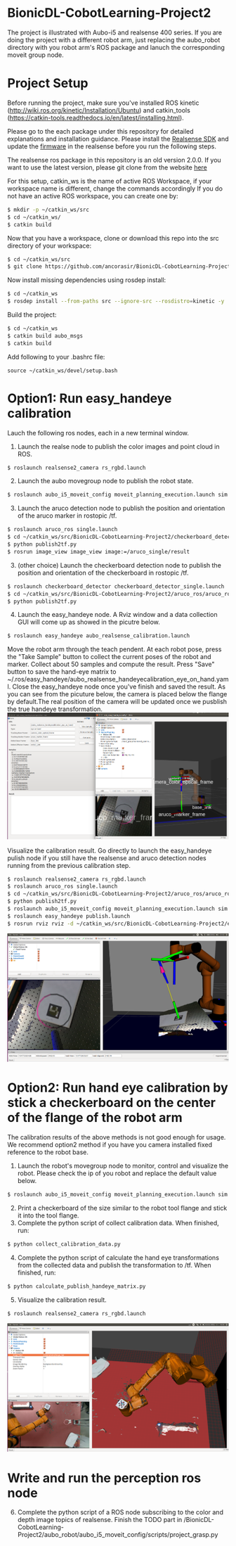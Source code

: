 # BionicDL-CobotLearning-Project2
The project is illustrated with Aubo-i5 and realsense 400 series. If you are doing the project with a different robot arm, just replacing the aubo_robot directory with you robot arm's ROS package and lanuch the corresponding moveit group node.

# Project Setup
Before running the project, make sure you've installed ROS kinetic (http://wiki.ros.org/kinetic/Installation/Ubuntu) and catkin_tools (https://catkin-tools.readthedocs.io/en/latest/installing.html).

Please go to the each package under this repository for detailed explanations and installation guidance. Please install the [Realsense SDK](https://realsense.intel.com/sdk-2/#install) and update the [firmware](https://www.intel.com/content/dam/support/us/en/documents/emerging-technologies/intel-realsense-technology/Linux-RealSense-D400-DFU-Guide.pdf) in the realsense before you run the following steps.

The realsense ros package in this repository is an old version 2.0.0. If you want to use the latest version, please git clone from the website [here](https://github.com/intel-ros/realsense)

For this setup, catkin_ws is the name of active ROS Workspace, if your workspace name is different, change the commands accordingly
If you do not have an active ROS workspace, you can create one by:
```sh
$ mkdir -p ~/catkin_ws/src
$ cd ~/catkin_ws/
$ catkin build
```

Now that you have a workspace, clone or download this repo into the src directory of your workspace:
```sh
$ cd ~/catkin_ws/src
$ git clone https://github.com/ancorasir/BionicDL-CobotLearning-Project2.git
```

Now install missing dependencies using rosdep install:
```sh
$ cd ~/catkin_ws
$ rosdep install --from-paths src --ignore-src --rosdistro=kinetic -y
```

Build the project:
```sh
$ cd ~/catkin_ws
$ catkin build aubo_msgs
$ catkin build
```

Add following to your .bashrc file:
```
source ~/catkin_ws/devel/setup.bash
```

# Option1: Run easy_handeye calibration
Lauch the following ros nodes, each in a new terminal window.
1. Launch the realse node to publish the color images and point cloud in ROS.
```sh
$ roslaunch realsense2_camera rs_rgbd.launch
```
2. Launch the aubo movegroup node to publish the robot state.
```sh
$ roslaunch aubo_i5_moveit_config moveit_planning_execution.launch sim:=false robot_ip:=192.168.1.101
```
3. Launch the aruco detection node to publish the position and orientation of the aruco marker in rostopic /tf.
```sh
$ roslaunch aruco_ros single.launch
$ cd ~/catkin_ws/src/BionicDL-CobotLearning-Project2/checkerboard_detector/src
$ python publish2tf.py
$ rosrun image_view image_view image:=/aruco_single/result
```
3. (other choice) Launch the checkerboard detection node to publish the position and orientation of the checkerboard in rostopic /tf.
```sh
$ roslaunch checkerboard_detector checkerboard_detector_single.launch
$ cd ~/catkin_ws/src/BionicDL-CobotLearning-Project2/aruco_ros/aruco_ros/src
$ python publish2tf.py
```
4. Launch the easy_handeye node. A Rviz window and a data collection GUI will come up as showed in the picutre below.
```sh
$ roslaunch easy_handeye aubo_realsense_calibration.launch
```
Move the robot arm through the teach pendent. At each robot pose, press the "Take Sample" button to collect the current poses of the robot and marker. Collect about 50 samples and compute the result. Press "Save" button to save the hand-eye matrix to ~/.ros/easy_handeye/aubo_realsense_handeyecalibration_eye_on_hand.yaml. Close the easy_handeye node once you've finish and saved the result. As you can see from the picuture below, the camera is placed below the flange by default.The real position of the camera will be updated once we pusblish the true handeye transformation.
![alt text](./images/easy_handeye.png)

Visualize the calibration result. Go directly to launch the easy_handeye pulish node if you still have the realsense and aruco detection nodes running from the previous calibration step.
```sh
$ roslaunch realsense2_camera rs_rgbd.launch
$ roslaunch aruco_ros single.launch
$ cd ~/catkin_ws/src/BionicDL-CobotLearning-Project2/aruco_ros/aruco_ros/src
$ python publish2tf.py
$ roslaunch aubo_i5_moveit_config moveit_planning_execution.launch sim:=false robot_ip:=192.168.1.101
$ roslaunch easy_handeye publish.launch
$ rosrun rviz rviz -d ~/catkin_ws/src/BionicDL-CobotLearning-Project2/easy_handeye/easy_handeye/launch/aubo_realsense_handeye_result.rviz
```
![alt text](./images/Rviz_result.png)

# Option2: Run hand eye calibration by stick a checkerboard on the center of the flange of the robot arm
The calibration results of the above methods is not good enough for usage. We recommend option2 method if you have you camera installed fixed reference to the robot base.
1. Launch the robot's movegroup node to monitor, control and visualize the robot. Please check the ip of you robot and replace the default value below.
```sh
$ roslaunch aubo_i5_moveit_config moveit_planning_execution.launch sim:=false robot_ip:=192.168.1.101
```
2. Print a checkerboard of the size similar to the robot tool flange and stick it into the tool flange.
3. Complete the python script of collect calibration data. When finished, run:
```sh
$ python collect_calibration_data.py
```
4. Complete the python script of calculate the hand eye transformations from the collected data and publish the transformation to /tf. When finished, run:
```sh
$ python calculate_publish_handeye_matrix.py
```
5. Visualize the calibration result.
```sh
$ roslaunch realsense2_camera rs_rgbd.launch
```
![alt text](./images/calibrate_rviz.png)

# Write and run the perception ros node
6. Complete the python script of a ROS node subscribing to the color and depth image topics of realsense. Finish the TODO part in /BionicDL-CobotLearning-Project2/aubo_robot/aubo_i5_moveit_config/scripts/project_grasp.py
